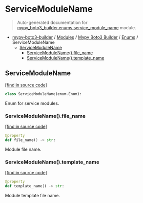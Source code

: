 # ServiceModuleName

> Auto-generated documentation for [mypy_boto3_builder.enums.service_module_name](https://github.com/vemel/mypy_boto3_builder/blob/master/mypy_boto3_builder/enums/service_module_name.py) module.

- [mypy-boto3-builder](../../README.md#mypy_boto3_builder) / [Modules](../../MODULES.md#mypy-boto3-builder-modules) / [Mypy Boto3 Builder](../index.md#mypy-boto3-builder) / [Enums](index.md#enums) / ServiceModuleName
    - [ServiceModuleName](#servicemodulename)
        - [ServiceModuleName().file_name](#servicemodulenamefile_name)
        - [ServiceModuleName().template_name](#servicemodulenametemplate_name)

## ServiceModuleName

[[find in source code]](https://github.com/vemel/mypy_boto3_builder/blob/master/mypy_boto3_builder/enums/service_module_name.py#L4)

```python
class ServiceModuleName(enum.Enum):
```

Enum for service modules.

### ServiceModuleName().file_name

[[find in source code]](https://github.com/vemel/mypy_boto3_builder/blob/master/mypy_boto3_builder/enums/service_module_name.py#L15)

```python
@property
def file_name() -> str:
```

Module file name.

### ServiceModuleName().template_name

[[find in source code]](https://github.com/vemel/mypy_boto3_builder/blob/master/mypy_boto3_builder/enums/service_module_name.py#L22)

```python
@property
def template_name() -> str:
```

Module template file name.
